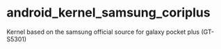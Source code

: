 # android_kernel_samsung_coriplus
Kernel based on the samsung official source for galaxy pocket plus (GT-S5301)
